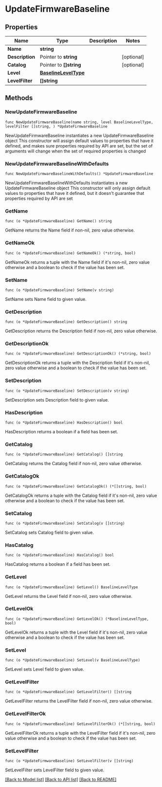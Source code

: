 # UpdateFirmwareBaseline

## Properties

Name | Type | Description | Notes
------------ | ------------- | ------------- | -------------
**Name** | **string** |  | 
**Description** | Pointer to **string** |  | [optional] 
**Catalog** | Pointer to **[]string** |  | [optional] 
**Level** | [**BaselineLevelType**](BaselineLevelType.md) |  | 
**LevelFilter** | **[]string** |  | 

## Methods

### NewUpdateFirmwareBaseline

`func NewUpdateFirmwareBaseline(name string, level BaselineLevelType, levelFilter []string, ) *UpdateFirmwareBaseline`

NewUpdateFirmwareBaseline instantiates a new UpdateFirmwareBaseline object
This constructor will assign default values to properties that have it defined,
and makes sure properties required by API are set, but the set of arguments
will change when the set of required properties is changed

### NewUpdateFirmwareBaselineWithDefaults

`func NewUpdateFirmwareBaselineWithDefaults() *UpdateFirmwareBaseline`

NewUpdateFirmwareBaselineWithDefaults instantiates a new UpdateFirmwareBaseline object
This constructor will only assign default values to properties that have it defined,
but it doesn't guarantee that properties required by API are set

### GetName

`func (o *UpdateFirmwareBaseline) GetName() string`

GetName returns the Name field if non-nil, zero value otherwise.

### GetNameOk

`func (o *UpdateFirmwareBaseline) GetNameOk() (*string, bool)`

GetNameOk returns a tuple with the Name field if it's non-nil, zero value otherwise
and a boolean to check if the value has been set.

### SetName

`func (o *UpdateFirmwareBaseline) SetName(v string)`

SetName sets Name field to given value.


### GetDescription

`func (o *UpdateFirmwareBaseline) GetDescription() string`

GetDescription returns the Description field if non-nil, zero value otherwise.

### GetDescriptionOk

`func (o *UpdateFirmwareBaseline) GetDescriptionOk() (*string, bool)`

GetDescriptionOk returns a tuple with the Description field if it's non-nil, zero value otherwise
and a boolean to check if the value has been set.

### SetDescription

`func (o *UpdateFirmwareBaseline) SetDescription(v string)`

SetDescription sets Description field to given value.

### HasDescription

`func (o *UpdateFirmwareBaseline) HasDescription() bool`

HasDescription returns a boolean if a field has been set.

### GetCatalog

`func (o *UpdateFirmwareBaseline) GetCatalog() []string`

GetCatalog returns the Catalog field if non-nil, zero value otherwise.

### GetCatalogOk

`func (o *UpdateFirmwareBaseline) GetCatalogOk() (*[]string, bool)`

GetCatalogOk returns a tuple with the Catalog field if it's non-nil, zero value otherwise
and a boolean to check if the value has been set.

### SetCatalog

`func (o *UpdateFirmwareBaseline) SetCatalog(v []string)`

SetCatalog sets Catalog field to given value.

### HasCatalog

`func (o *UpdateFirmwareBaseline) HasCatalog() bool`

HasCatalog returns a boolean if a field has been set.

### GetLevel

`func (o *UpdateFirmwareBaseline) GetLevel() BaselineLevelType`

GetLevel returns the Level field if non-nil, zero value otherwise.

### GetLevelOk

`func (o *UpdateFirmwareBaseline) GetLevelOk() (*BaselineLevelType, bool)`

GetLevelOk returns a tuple with the Level field if it's non-nil, zero value otherwise
and a boolean to check if the value has been set.

### SetLevel

`func (o *UpdateFirmwareBaseline) SetLevel(v BaselineLevelType)`

SetLevel sets Level field to given value.


### GetLevelFilter

`func (o *UpdateFirmwareBaseline) GetLevelFilter() []string`

GetLevelFilter returns the LevelFilter field if non-nil, zero value otherwise.

### GetLevelFilterOk

`func (o *UpdateFirmwareBaseline) GetLevelFilterOk() (*[]string, bool)`

GetLevelFilterOk returns a tuple with the LevelFilter field if it's non-nil, zero value otherwise
and a boolean to check if the value has been set.

### SetLevelFilter

`func (o *UpdateFirmwareBaseline) SetLevelFilter(v []string)`

SetLevelFilter sets LevelFilter field to given value.



[[Back to Model list]](../README.md#documentation-for-models) [[Back to API list]](../README.md#documentation-for-api-endpoints) [[Back to README]](../README.md)


